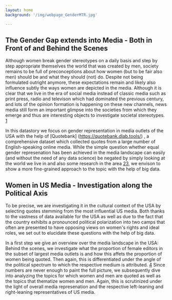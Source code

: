 ```yaml
---
layout: home
background: '/img/webpage_GenderMTR.jpg'

---
```


## The Gender Gap extends into Media - Both in Front of and Behind the Scenes

Although women break gender stereotypes on a daily basis and step by step appropriate themselves the world that was created by men, society remains to be full of preconceptions about how women (but to be fair also men) should be and what they should (not) do. Despite not being formulated outright anymore, these expectations remain and likely also influence subtly the ways women are depicted in the media. Although it is clear that we live in the era of social media instead of classic media such as print press, radio and televison which had dominated the previous century, and lots of the opinion formation is happening on these new channels, news media still form an important glimpse into the societies from which they emerge and thus are interesting objects to investigate societal stereotypes. [1](https://www1.udel.edu/comm245/readings/GenderedMedia.pdf)

In this datastory we focus on gender representation in media outlets of the USA with the help of [Quotebank] (https://quotebank.dlab.tools/) , a comprehensive dataset which collected quotes from a large number of English-speaking online media. 
While the simple question whether equal gender represenation has been achieved in the media landscape can easily (and without the need of any data science) be negated by simply looking at the world we live in and also some research in the area [2](https://womensmediacenter.com/reports/the-status-of-women-in-u-s-media-2019
)[3](https://reutersinstitute.politics.ox.ac.uk/women-and-leadership-news-media-2020-evidence-ten-markets
), we envison to show a more fine-grained approach to the topic with the help of big data.

## Women in US Media - Investigation along the Political Axis

To be precise, we are investigating it in the cultural context of the USA by selecting quotes stemming from the most influential US media. Both thanks to the vastness of data available for the USA as well as due to the fact that the country exhibits a pronounced political polarization into two camps that often are presented to have opposing views on women's rights and ideal roles, we set out to elucidate these questions with the help of big data. 

In a first step we give an overview over the media landscape in the USA: Behind the scenes, we investigate what the proportion of female editors in the subset of largest media outlets is and how this affets the proportion of women being quoted. Then again, this is differentiated under the angle of the political spectrum to which the respective medium is attributed. [4](https://mediabiasfactcheck.com/)
Since numbers are never enough to paint the full picture, we subsequently dive into analyzing the topics for which women and men are quoted as well as the topics that thematize women and men. Again, this is scrutinized under the light of overall media represenation and the respective left-leaning and right-leaning representatives of US media.